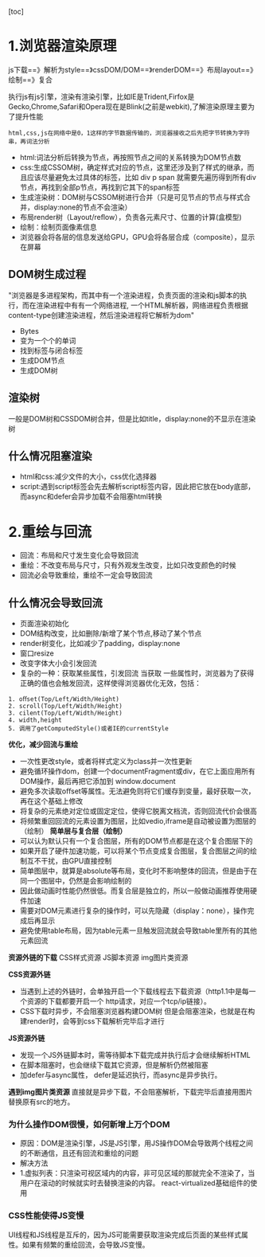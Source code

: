 [toc]

# 1.浏览器渲染原理

js下载==》解析为style==》cssDOM/DOM==》renderDOM==》布局layout==》绘制==》复合

执行js有js引擎，渲染有渲染引擎，比如IE是Trident,Firfox是Gecko,Chrome,Safari和Opera现在是Blink(之前是webkit),了解渲染原理主要为了提升性能

```
html,css,js在网络中是0，1这样的字节数据传输的，浏览器接收之后先把字节转换为字符串，再词法分析
```

- html:词法分析后转换为节点，再按照节点之间的关系转换为DOM节点数
- css:生成CSSOM树，确定样式对应的节点，这里还涉及到了样式的继承，而且应该尽量避免太过具体的标签，比如 div p span 就需要先遍历得到所有div节点，再找到全部p节点，再找到它其下的span标签
- 生成渲染树：DOM树与CSSOM树进行合并（只是可见节点的节点与样式合并，display:none的节点不会渲染）
- 布局render树（Layout/reﬂow），负责各元素尺寸、位置的计算(盒模型)
- 绘制：绘制页面像素信息
- 浏览器会将各层的信息发送给GPU，GPU会将各层合成（composite），显示在屏幕

## DOM树生成过程

"浏览器是多进程架构，而其中有一个渲染进程，负责页面的渲染和js脚本的执行，而在渲染进程中有有一个网络进程, 一个HTML解析器，网络进程负责根据content-type创建渲染进程，然后渲染进程将它解析为dom"

- Bytes
- 变为一个个的单词
- 找到标签与闭合标签
- 生成DOM节点
- 生成DOM树

## 渲染树

 一般是DOM树和CSSDOM树合并，但是比如title，display:none的不显示在渲染树

## 什么情况阻塞渲染

- html和css:减少文件的大小，css优化选择器
- script:遇到script标签会先去解析script标签内容，因此把它放在body底部，而async和defer会异步加载不会阻塞html转换

# 2.重绘与回流

- 回流：布局和尺寸发生变化会导致回流
- 重绘：不改变布局与尺寸，只有外观发生改变，比如只改变颜色的时候
- 回流必会导致重绘，重绘不一定会导致回流

## 什么情况会导致回流

- 页面渲染初始化
- DOM结构改变，比如删除/新增了某个节点,移动了某个节点
- render树变化，比如减少了padding，display:none
- 窗口resize
- 改变字体大小会引发回流
- 复杂的一种：获取某些属性，引发回流 当获取 一些属性时，浏览器为了获得正确的值也会触发回流，这样使得浏览器优化无效，包括：

```
1. oﬀset(Top/Left/Width/Height) 
2. scroll(Top/Left/Width/Height) 
3. cilent(Top/Left/Width/Height) 
4. width,height 
5. 调用了getComputedStyle()或者IE的currentStyle
```

**优化，减少回流与重绘**

- 一次性更改style，或者将样式定义为class并一次性更新
- 避免循环操作dom，创建一个documentFragment或div，在它上面应用所有DOM操作，最后再把它添加到 window.document
- 避免多次读取oﬀset等属性。无法避免则将它们缓存到变量，最好获取一次，再在这个基础上修改
- 将复杂的元素绝对定位或固定定位，使得它脱离文档流，否则回流代价会很高
- 将频繁重回回流的元素设置为图层，比如vedio,iframe是自动被设置为图层的（绘制） **简单层与复合层（绘制）**
- 可以认为默认只有一个复合图层，所有的DOM节点都是在这个复合图层下的
- 如果开启了硬件加速功能，可以将某个节点变成复合图层，复合图层之间的绘制互不干扰，由GPU直接控制
- 简单图层中，就算是absolute等布局，变化时不影响整体的回流，但是由于在同一个图层中，仍然是会影响绘制的
- 因此做动画时性能仍然很低。而复合层是独立的，所以一般做动画推荐使用硬件加速
- 需要对DOM元素进行复杂的操作时，可以先隐藏（display：none），操作完成后再显示
- 避免使用table布局，因为table元素一旦触发回流就会导致table里所有的其他元素回流

**资源外链的下载** CSS样式资源 JS脚本资源 img图片类资源

**CSS资源外链**

- 当遇到上述的外链时，会单独开启一个下载线程去下载资源（http1.1中是每一个资源的下载都要开启一个 http请求，对应一个tcp/ip链接）。
- CSS下载时异步，不会阻塞浏览器构建DOM树 但是会阻塞渲染，也就是在构建render时，会等到css下载解析完毕后才进行

**JS资源外链**

- 发现一个JS外链脚本时，需等待脚本下载完成并执行后才会继续解析HTML
- 在脚本阻塞时，也会继续下载其它资源，但是解析仍然被阻塞
- 加defer与async属性， defer是延迟执行，而async是异步执行。

**遇到img图片类资源** 直接就是异步下载，不会阻塞解析，下载完毕后直接用图片替换原有src的地方。

### 为什么操作DOM很慢，如何新增上万个DOM
+ 原因：DOM是渲染引擎，JS是JS引擎，用JS操作DOM会导致两个线程之间的不断通信，且还有回流和重绘的问题
+ 解决方法
+ 1.虚拟列表：只渲染可视区域内的内容，非可见区域的那就完全不渲染了，当用户在滚动的时候就实时去替换渲染的内容。
react-virtualized基础组件的使用

### CSS性能使得JS变慢
UI线程和JS线程是互斥的，因为JS可能需要获取渲染完成后页面的某些样式属性。如果有频繁的重绘回流，会导致JS变慢。